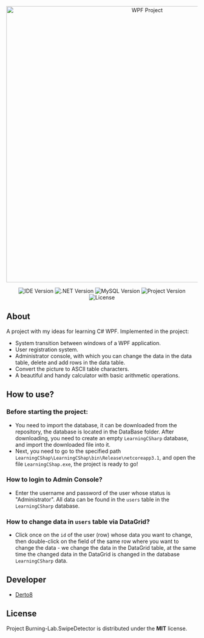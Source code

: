 <p align="center">
      <img src="https://i.ibb.co/d0vxGB0/WPF.png" alt="WPF Project" width="726">
</p>

<p align="center">
   <img src="https://img.shields.io/badge/VisualStudio-2022-blueviolet" alt="IDE Version">
   <img src="https://img.shields.io/badge/.NETCore-3.1-brightgreen" alt=".NET Version">
   <img src="https://img.shields.io/badge/MySQL%20Version-5.6.37-blue" alt="MySQL Version">
   <img src="https://img.shields.io/badge/Project%20Version-1.0-orange" alt="Project Version">
   <img src="https://img.shields.io/badge/Licence-MIT-red" alt="License">
</p>

## About

A project with my ideas for learning C# WPF. Implemented in the project:
-  System transition between windows of a WPF application.
-  User registration system.
-  Administrator console, with which you can change the data in the data table, delete and add rows in the data table.
-  Convert the picture to ASCII table characters.
-  A beautiful and handy calculator with basic arithmetic operations.

## How to use?

### Before starting the project:
- You need to import the database, it can be downloaded from the repository, the database is located in the DataBase folder. After downloading, you need to create an empty `LearningCSharp` database, and import the downloaded file into it.
- Next, you need to go to the specified path `LearningCShap\LearningCShap\bin\Release\netcoreapp3.1`, and open the file `LearningCShap.exe`, the project is ready to go!

### How to login to Admin Console?
- Enter the username and password of the user whose status is "Administrator". All data can be found in the `users` table in the `LearningCSharp` database.

### How to change data in `users` table via DataGrid?
- Click once on the `id` of the user (row) whose data you want to change, then double-click on the field of the same row where you want to change the data - we change the data in the DataGrid table, at the same time the changed data in the DataGrid is changed in the database `LearningCSharp` data.

## Developer

- [Derto8](https://github.com/Derto8)

## License
Project Burning-Lab.SwipeDetector is distributed under the <b>MIT</b> license.
